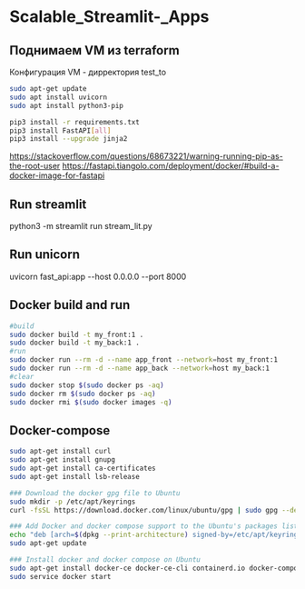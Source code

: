 # Scalable_Streamlit-_Apps

## Поднимаем VM из terraform
Конфигурация VM - дирректория test_to

```BASH
sudo apt-get update
sudo apt install uvicorn
sudo apt install python3-pip

pip3 install -r requirements.txt
pip3 install FastAPI[all]
pip3 install --upgrade jinja2


```

https://stackoverflow.com/questions/68673221/warning-running-pip-as-the-root-user
https://fastapi.tiangolo.com/deployment/docker/#build-a-docker-image-for-fastapi

## Run streamlit
python3 -m streamlit run stream_lit.py

## Run unicorn
uvicorn fast_api:app --host 0.0.0.0 --port 8000

## Docker build and run

```BASH
#build
sudo docker build -t my_front:1 .
sudo docker build -t my_back:1 .
#run
sudo docker run --rm -d --name app_front --network=host my_front:1
sudo docker run --rm -d --name app_back --network=host my_back:1
#clear
sudo docker stop $(sudo docker ps -aq)
sudo docker rm $(sudo docker ps -aq)
sudo docker rmi $(sudo docker images -q)
```
## Docker-compose
```BASH
sudo apt-get install curl
sudo apt-get install gnupg
sudo apt-get install ca-certificates
sudo apt-get install lsb-release

### Download the docker gpg file to Ubuntu
sudo mkdir -p /etc/apt/keyrings
curl -fsSL https://download.docker.com/linux/ubuntu/gpg | sudo gpg --dearmor -o /etc/apt/keyrings/docker.gpg

### Add Docker and docker compose support to the Ubuntu's packages list
echo "deb [arch=$(dpkg --print-architecture) signed-by=/etc/apt/keyrings/docker.gpg] https://download.docker.com/sudo apt-get install docker-ce docker-ce-cli containerd.io docker-compose-pluginsudo apt-get install docker-ce docker-ce-cli containerd.io docker-compose-pluginlinux/ubuntu   $(lsb_release -cs) stable" | sudo tee /etc/apt/sources.list.d/docker.list > /dev/null
sudo apt-get update

### Install docker and docker compose on Ubuntu
sudo apt-get install docker-ce docker-ce-cli containerd.io docker-compose-plugin
sudo service docker start
```


